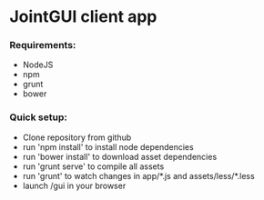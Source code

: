 JointGUI client app
===================

### Requirements:
* NodeJS
* npm
* grunt
* bower

### Quick setup:
* Clone repository from github
* run 'npm install' to install node dependencies
* run 'bower install' to download asset dependencies
* run 'grunt serve' to compile all assets
* run 'grunt' to watch changes in app/\*.js and assets/less/\*.less
* launch /gui in your browser